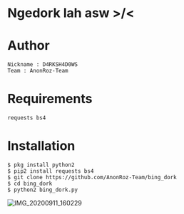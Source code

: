 # Ngedork lah asw >/&lt;

# Author
```
Nickname : D4RKSH4D0WS
Team : AnonRoz-Team
```

# Requirements
```
requests bs4
```

# Installation
```
$ pkg install python2
$ pip2 install requests bs4
$ git clone https://github.com/AnonRoz-Team/bing_dork
$ cd bing_dork
$ python2 bing_dork.py
```
![IMG_20200911_160229](https://user-images.githubusercontent.com/65480013/93021577-9307ef80-f60d-11ea-8407-d0b1b123776f.jpg)
